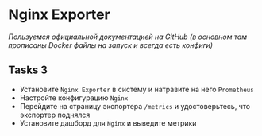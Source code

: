 # Nginx Exporter
_Пользуемся официальной документацией на GitHub (в основном там прописаны Docker файлы на запуск и всегда есть конфиги)_

## Tasks 3

- Установите `Nginx Exporter` в систему и натравите на него `Prometheus`
- Настройте конфигурацию `Nginx`
- Перейдите на страницу экспортера `/metrics` и удостоверьтесь, что экспортер поднялся
- Установите дашборд для `Nginx` и выведите метрики
